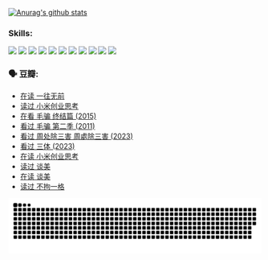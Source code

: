 
[![Anurag's github stats](https://github-readme-stats.vercel.app/api?username=w940853815)](https://github.com/anuraghazra/github-readme-stats)

### Skills:

<code><img height="32" src="https://cdn.jsdelivr.net/npm/simple-icons@v5/icons/python.svg"></code>
<code><img height="32" src="https://cdn.jsdelivr.net/npm/simple-icons@v5/icons/javascript.svg"></code>
<code><img height="32" src="https://cdn.jsdelivr.net/npm/simple-icons@v5/icons/django.svg"></code>
<code><img height="32" src="https://cdn.jsdelivr.net/npm/simple-icons@v5/icons/flask.svg"></code>
<code><img height="32" src="https://cdn.jsdelivr.net/npm/simple-icons@v5/icons/vuetify.svg"></code>
<code><img height="32" src="https://cdn.jsdelivr.net/npm/simple-icons@v5/icons/git.svg"></code>
<code><img height="32" src="https://cdn.jsdelivr.net/npm/simple-icons@v5/icons/docker.svg"></code>
<code><img height="32" src="https://cdn.jsdelivr.net/npm/simple-icons@v5/icons/postgresql.svg"></code>
<code><img height="32" src="https://cdn.jsdelivr.net/npm/simple-icons@v5/icons/elasticsearch.svg"></code>
<code><img height="32" src="https://cdn.jsdelivr.net/npm/simple-icons@v5/icons/macos.svg"></code>
<code><img height="32" src="https://cdn.jsdelivr.net/npm/simple-icons@v5/icons/linux.svg"></code>

### 🗣 豆瓣:

<!-- DOUBAN-ACTIVITIES:START -->
- [在读 一往无前](https://www.douban.com/people/136069238/status/4590507310/?_i=15336068)
- [读过 小米创业思考](https://www.douban.com/people/136069238/status/4590506983/?_i=15336068)
- [在看 毛骗 终结篇‎ (2015)](https://www.douban.com/people/136069238/status/4581971924/?_i=15336068)
- [看过 毛骗 第二季‎ (2011)](https://www.douban.com/people/136069238/status/4581971810/?_i=15336068)
- [看过 周处除三害 周處除三害‎ (2023)](https://www.douban.com/people/136069238/status/4575646701/?_i=15336068)
- [看过 三体‎ (2023)](https://www.douban.com/people/136069238/status/4574263039/?_i=15336068)
- [在读 小米创业思考](https://www.douban.com/people/136069238/status/4572047905/?_i=15336068)
- [读过 谈美](https://www.douban.com/people/136069238/status/4572047629/?_i=15336068)
- [在读 谈美](https://www.douban.com/people/136069238/status/4560861771/?_i=15336068)
- [读过 不拘一格](https://www.douban.com/people/136069238/status/4560861445/?_i=15336068)
<!-- DOUBAN-ACTIVITIES:END -->


![Snake animation](https://raw.githubusercontent.com/w940853815/w940853815/output/github-contribution-grid-snake.svg)

<!--
**w940853815/w940853815** is a ✨ _special_ ✨ repository because its `README.md` (this file) appears on your GitHub profile.

Here are some ideas to get you started:

- 🔭 I’m currently working on ...
- 🌱 I’m currently learning ...
- 👯 I’m looking to collaborate on ...
- 🤔 I’m looking for help with ...
- 💬 Ask me about ...
- 📫 How to reach me: ...
- 😄 Pronouns: ...
- ⚡ Fun fact: ...
-->
